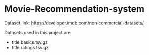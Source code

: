 # Movie-Recommendation-system

Dataset link: https://developer.imdb.com/non-commercial-datasets/

Datasets used in this project are
- title.basics.tsv.gz
- title.ratings.tsv.gz
